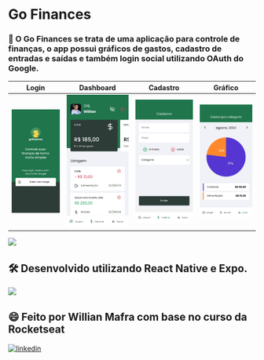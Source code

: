 # Go Finances
### 📝 O Go Finances se trata de uma aplicação para controle de finanças, o app possui gráficos de gastos, cadastro de entradas e saídas e também login social utilizando OAuth do Google.

| Login | Dashboard | Cadastro | Gráfico |
| --- |---|---|---|
| <img width="300px" src="Login.jpg"> | <img width="300px" src="Dashboard.jpg"> | <img width="300px" src="Cadastro.jpg"> | <img width="300px" src="Gráfico.jpg"> |

<img src="https://user-images.githubusercontent.com/73097560/115834477-dbab4500-a447-11eb-908a-139a6edaec5c.gif">

## 🛠️ Desenvolvido utilizando React Native e Expo.

<img src="https://user-images.githubusercontent.com/73097560/115834477-dbab4500-a447-11eb-908a-139a6edaec5c.gif">

## 😄 Feito por Willian Mafra com base no curso da Rocketseat

<a href="https://linkedin.com/in/willnmafra" target="_blank">
<img src="https://img.shields.io/badge/linkedin:  willnmafra-%2300acee.svg?color=405DE6&style=for-the-badge&logo=linkedin&logoColor=white" alt=linkedin style="margin-bottom: 5px;"/>
</a><br>
